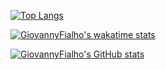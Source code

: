 [![Top Langs](https://github-readme-stats.vercel.app/api/top-langs/?username=fialh0&layout=compact&theme=radical)](https://github.com/anuraghazra/github-readme-stats)

[![GiovannyFialho's wakatime stats](https://github-readme-stats.vercel.app/api/wakatime?username=fialh0&theme=radical)](https://github.com/anuraghazra/github-readme-stats)

[![GiovannyFialho's GitHub stats](https://github-readme-stats.vercel.app/api?username=fialh0&theme=radical&show_icons=true)](https://github.com/anuraghazra/github-readme-stats)
